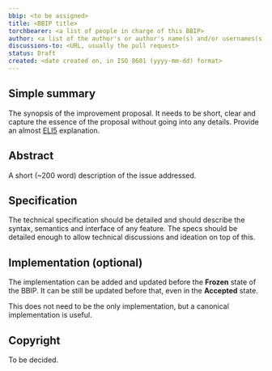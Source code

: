 ```yaml
---
bbip: <to be assigned>
title: <BBIP title>
torchbearer: <a list of people in charge of this BBIP>
author: <a list of the author's or author's name(s) and/or usernames(s), and/or email(s). eg: FirstName LastName (@GitHubUsername), FirstName LastName <email@domain.com> and @GitHubUsername>
discussions-to: <URL, usually the pull request>
status: Draft
created: <date created on, in ISO 8601 (yyyy-mm-dd) format>
---
```


## Simple summary

The synopsis of the improvement proposal. It needs to be short, clear and capture the essence of the proposal without going into any details. Provide an almost [ELI5](https://www.urbandictionary.com/define.php?term=ELI5) explanation.

## Abstract

A short (~200 word) description of the issue addressed.

## Specification

The technical specification should be detailed and should describe the syntax, semantics and interface of any feature. The specs should be detailed enough to allow technical discussions and ideation on top of this. 

## Implementation (optional)

The implementation can be added and updated before the **Frozen** state of the BBIP. It can be still be updated before that, even in the **Accepted** state.

This does not need to be the only implementation, but a canonical implementation is useful.

## Copyright

To be decided.